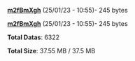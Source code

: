 [**m2fBmXgh**](/data/m2fBmXgh.txt) (25/01/23 - 10:55)- 245 bytes

[**m2fBmXgh**](/data/m2fBmXgh.txt) (25/01/23 - 10:55)- 245 bytes

**Total Datas**: 6322

**Total Size**: 37.55 MB / 37.5 MB